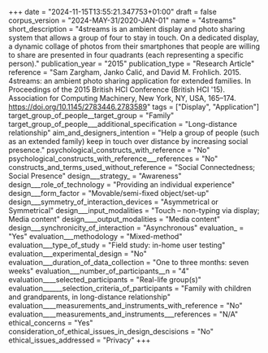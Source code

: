 +++
date = "2024-11-15T13:55:21.347753+01:00"
draft = false
corpus_version = "2024-MAY-31/2020-JAN-01"
name = "4streams"
short_description = "4streams is an ambient display and photo sharing system that allows a group of four to stay in touch. On a dedicated display, a dynamic collage of photos from their smartphones that people are willing to share are presented in four quadrants (each representing a specific person)."
publication_year = "2015"
publication_type = "Research Article"
reference = "Sam Zargham, Janko Ćalić, and David M. Frohlich. 2015. 4streams: an ambient photo sharing application for extended families. In Proceedings of the 2015 British HCI Conference (British HCI '15). Association for Computing Machinery, New York, NY, USA, 165–174. https://doi.org/10.1145/2783446.2783589"
tags = ["Display", "Application"]
target_group_of_people__target_group = "Family"
target_group_of_people___additional_specification = "Long-distance relationship"
aim_and_designers_intention = "Help a group of people (such as an extended family) keep in touch over distance by increasing social presence."
psychological_constructs_with_reference = "No"
psychological_constructs_with_reference___references = "No"
constructs_and_terms_used_without_reference = "Social Connectedness; Social Presence"
design___strategy_ = "Awareness"
design___role_of_technology = "Providing an individual experience"
design___form_factor = "Movable/semi-fixed object/set-up"
design___symmetry_of_interaction_devices = "Asymmetrical or Symmetrical"
design___input_modalities = "Touch – non-typing via display; Media content"
design____output_modalities = "Media content"
design___synchronicity_of_interaction = "Asynchronous"
evaluation_ = "Yes"
evaluation___methodology = "Mixed-method"
evaluation___type_of_study = "Field study: in-home user testing"
evaluation___experimental_design = "No"
evaluation___duration_of_data_collection = "One to three months: seven weeks"
evaluation___number_of_participants__n = "4"
evaluation____selected_participants = "Real-life group(s)"
evaluation______selection_criteria_of_participants = "Family with children and grandparents, in long-distance relationship"
evaluation____measurements_and_instruments_with_reference = "No"
evaluation____measurements_and_instruments___references = "N/A"
ethical_concerns = "Yes"
consideration_of_ethical_issues_in_design_descisions = "No"
ethical_issues_addressed = "Privacy"
+++
